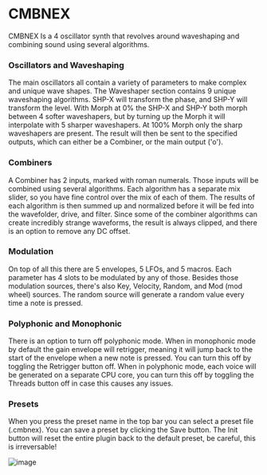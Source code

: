 # CMBNEX

CMBNEX Is a 4 oscillator synth that revolves around waveshaping and combining sound using several algorithms. 

### Oscillators and Waveshaping
The main oscillators all contain a variety of parameters to make complex and unique wave shapes. The Waveshaper
section contains 9 unique waveshaping algorithms. SHP-X will transform the phase, and SHP-Y will transform the level.
With Morph at 0% the SHP-X and SHP-Y both morph between 4 softer waveshapers, but by turning up the Morph it will
interpolate with 5 sharper waveshapers. At 100% Morph only the sharp waveshapers are present.
The result will then be sent to the specified outputs, which can either be a Combiner, or the main output ('o'). 

### Combiners
A Combiner has 2 inputs, marked with roman numerals. Those inputs will be combined using several algorithms. 
Each algorithm has a separate mix slider, so you have fine control over the mix of each of them. 
The results of each algorithm is then summed up and normalized before it will be fed into the wavefolder, drive, and filter.
Since some of the combiner algorithms can create incredibly strange waveforms, the result is always clipped, and there is 
an option to remove any DC offset. 

### Modulation
On top of all this there are 5 envelopes, 5 LFOs, and 5 macros. Each parameter has 4 slots to be modulated by any of those.
Besides those modulation sources, there's also Key, Velocity, Random, and Mod (mod wheel) sources. The random source will generate a random
value every time a note is pressed.

### Polyphonic and Monophonic
There is an option to turn off polyphonic mode. When in monophonic mode by default the gain envelope will retrigger, meaning it
will jump back to the start of the envelope when a new note is pressed. You can turn this off by toggling the Retrigger button off.
When in polyphonic mode, each voice will be generated on a separate CPU core, you can turn this off by toggling the Threads button off
in case this causes any issues.

### Presets
When you press the preset name in the top bar you can select a preset file (.cmbnex). You can save a preset by clicking the Save button.
The Init button will reset the entire plugin back to the default preset, be careful, this is irreversable!

![image](https://kaixo.me/assets/CMBNEX.png)
